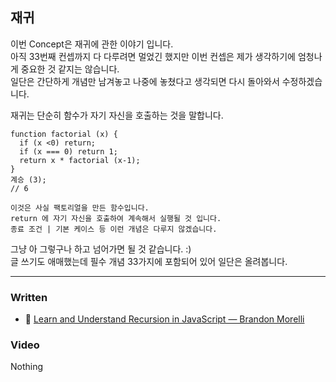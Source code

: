 ## 재귀

이번 Concept은 재귀에 관한 이야기 입니다.<br>
아직 33번째 컨셉까지 다 다루려면 멀었긴 했지만 이번 컨셉은 제가 생각하기에 엄청나게 중요한 것 같지는 않습니다.<br>
일단은 간단하게 개념만 남겨놓고 나중에 놓쳤다고 생각되면 다시 돌아와서 수정하겠습니다.<br>

재귀는 단순히 함수가 자기 자신을 호출하는 것을 말합니다.<br>

```
function factorial (x) {
  if (x <0) return;
  if (x === 0) return 1;
  return x * factorial (x-1);
}
계승 (3);
// 6

이것은 사실 팩토리얼을 만든 함수입니다.
return 에 자기 자신을 호출하여 계속해서 실행될 것 입니다.
종료 조건 | 기본 케이스 등 이런 개념은 다루지 않겠습니다.
```

그냥 아 그렇구나 하고 넘어가면 될 것 같습니다. :)<br>
글 쓰기도 애매했는데 필수 개념 33가지에 포함되어 있어 일단은 올려봅니다.<br>

---

### Written

- 📜 [Learn and Understand Recursion in JavaScript — Brandon Morelli](https://codeburst.io/learn-and-understand-recursion-in-javascript-b588218e87ea)

### Video

Nothing
